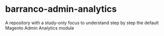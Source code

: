# barranco-admin-analytics
A repository with a study-only focus to understand step by step the default Magento Admin Analytics module
